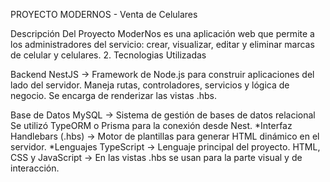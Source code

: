 PROYECTO MODERNOS - Venta de Celulares

Descripción Del Proyecto
ModerNos es una aplicación web que permite a los administradores del servicio: crear, visualizar, editar y eliminar marcas de celular y celulares. 2. Tecnologias Utilizadas

Backend
NestJS → Framework de Node.js para construir aplicaciones del lado del servidor. Maneja rutas, controladores, servicios y lógica de negocio. Se encarga de renderizar las vistas .hbs.

Base de Datos
MySQL → Sistema de gestión de bases de datos relacional Se utilizó TypeORM o Prisma para la conexión desde Nest. *Interfaz Handlebars (.hbs) → Motor de plantillas para generar HTML dinámico en el servidor. *Lenguajes TypeScript → Lenguaje principal del proyecto. HTML, CSS y JavaScript → En las vistas .hbs se usan para la parte visual y de interacción.
